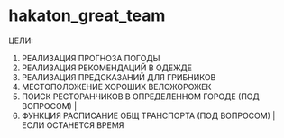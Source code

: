 # hakaton_great_team
ЦЕЛИ:
1. РЕАЛИЗАЦИЯ ПРОГНОЗА ПОГОДЫ
2. РЕАЛИЗАЦИЯ РЕКОМЕНДАЦИЙ В ОДЕЖДЕ
3. РЕАЛИЗАЦИЯ ПРЕДСКАЗАНИЙ ДЛЯ ГРИБНИКОВ
4. МЕСТОПОЛОЖЕНИЕ ХОРОШИХ ВЕЛОЖОРОЖЕК
5. ПОИСК РЕСТОРАНЧИКОВ В ОПРЕДЕЛЕННОМ ГОРОДЕ (ПОД ВОПРОСОМ) |
6. ФУНКЦИЯ РАСПИСАНИЕ ОБЩ ТРАНСПОРТА (ПОД ВОПРОСОМ)         | ЕСЛИ ОСТАНЕТСЯ ВРЕМЯ 
